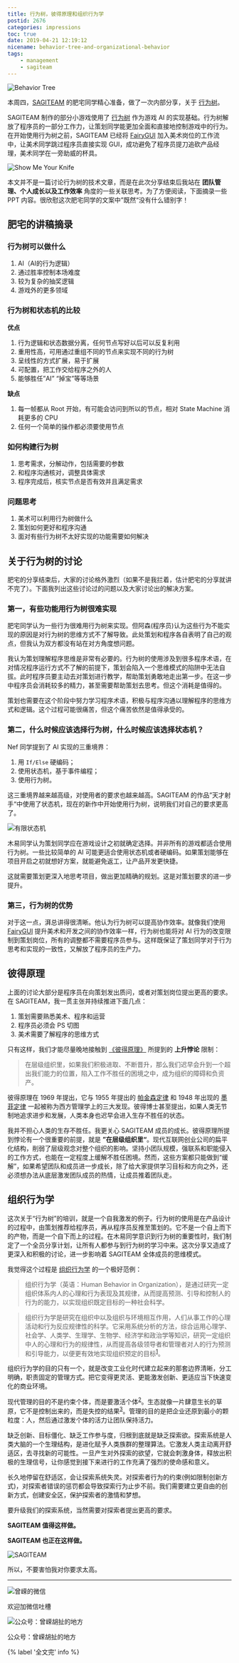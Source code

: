 ```yaml
---
title: 行为树，彼得原理和组织行为学
postid: 2676
categories: impressions
toc: true
date: 2019-04-21 12:19:12
nicename: behavior-tree-and-organizational-behavior
tags:
    - management
    - sagiteam
---
```


![Behavior Tree][bt1]

本周四，[SAGITEAM][sagiteamtag] 的肥宅同学精心准备，做了一次内部分享，关于 [行为树][behaviortree]。

<!--more-->

SAGITEAM 制作的部分小游戏使用了 [行为树][behaviortree] 作为游戏 AI 的实现基础。行为树解放了程序员的一部分工作力，让策划同学能更加全面和直接地控制游戏中的行为。在开始使用行为树之前，SAGITEAM 已经将 [FairyGUI][fairygui] 加入美术岗位的工作流中，让美术同学跳过程序员直接实现 GUI，成功避免了程序员提刀追砍产品经理，美术同学在一旁助威的杯具。

![Show Me Your Knife][showmeyourknife]

本文并不是一篇讨论行为树的技术文章，而是在此次分享结束后我站在 **团队管理、个人成长以及工作效率** 角度的一些关联思考。为了方便阅读，下面摘录一些 PPT 内容。很欣慰这次肥宅同学的文案中”既然“没有什么错别字！

## 肥宅的讲稿摘录

### 行为树可以做什么

1. AI（AI的行为逻辑）
2. 通过胜率控制本场难度
3. 较为复杂的抽奖逻辑
4. 游戏外的更多领域

### 行为树和状态机的比较

**优点**

1. 行为逻辑和状态数据分离，任何节点写好以后可以反复利用 
2. 重用性高，可用通过重组不同的节点来实现不同的行为树 
3. 呈线性的方式扩展，易于扩展 
4. 可配置，把工作交给程序之外的人
5. 能够胜任”AI” “掉宝”等等场景

**缺点**

1. 每一帧都从 Root 开始，有可能会访问到所以的节点，相对 State Machine 消耗更多的 CPU
2. 任何一个简单的操作都必须要使用节点

### 如何构建行为树

1. 思考需求，分解动作，包括需要的参数
2. 和程序沟通核对，调整具体需求
3. 程序完成后，核实节点是否有效并且满足需求

### 问题思考

1. 美术可以利用行为树做什么
2. 策划如何更好和程序沟通
3. 面对有些行为树不太好实现的功能需要如何解决

## 关于行为树的讨论

肥宅的分享结束后，大家的讨论格外激烈（如果不是我拦着，估计肥宅的分享就讲不完了）。下面我列出这些讨论过的问题以及大家讨论出的解决方案。

### 第一，有些功能用行为树很难实现

肥宅同学认为一些行为很难用行为树来实现。但阿森(程序员)认为这些行为不能实现的原因是对行为树的思维方式不了解导致。此处策划和程序各自表明了自己的观点，但我认为双方都没有站在对方角度想问题。

我认为策划理解程序思维是非常有必要的。行为树的使用涉及到很多程序术语，在对情况程序运行方式不了解的前提下，策划会陷入一个思维模式的陷阱中无法自拔。此时程序员要主动去对策划进行教学，帮助策划勇敢地走出第一步。在这一步中程序员会消耗较多的精力，甚至需要帮助策划去思考。但这个消耗是值得的。

策划也需要在这个阶段中努力学习程序术语，积极与程序沟通以理解程序的思维方式和逻辑。这个过程可能很痛苦，但这个痛苦依然是值得承受的。

### 第二，什么时候应该选择行为树，什么时候应该选择状态机？

Nef 同学提到了 AI 实现的三重境界：

1. 用 `If/Else` 硬编码；
2. 使用状态机，基于事件编程；
3. 使用行为树。

这三重境界越来越高级，对使用者的要求也越来越高。SAGITEAM 的作品”天才射手“中使用了状态机，现在的新作中开始使用行为树，说明我们对自己的要求更高了。

![有限状态机][fsm]

木易同学认为策划同学应在游戏设计之初就确定选择。并非所有的游戏都适合使用行为树。一些比较简单的 AI 可能更适合使用状态机或者硬编码。如果策划能够在项目开启之初就想好方案，就能避免返工，让产品开发更快捷。

这就需要策划更深入地思考项目，做出更加精确的规划。这是对策划要求的进一步提升。

### 第三，行为树的优势

对于这一点，湃总讲得很清晰。他认为行为树可以提高协作效率。就像我们使用 [FairyGUI][fairygui] 提升美术和开发之间的协作效率一样，行为树也能将对 AI 行为的改变限制到策划岗位，所有的调整都不需要程序员参与。这样既保证了策划同学对于行为思考和实现的一致性，又解放了程序员的生产力。

## 彼得原理

上面的讨论大部分是程序员在向策划发出质问，或者对策划岗位提出更高的要求。在 SAGITEAM，我一贯主张并持续推进下面几点：

1. 策划需要熟悉美术、程序和运营
2. 程序员必须会 PS 切图
3. 美术需要了解程序的思维方式

只有这样，我们才能尽量晚地接触到 [《彼得原理》][peterprinciple] 所提到的 **上升悖论** 限制：

> 在层级组织里，如果我们积极进取、不断晋升，那么我们迟早会升到一个超出我们能力的位置，陷入工作不胜任的困境之中，成为组织的障碍和负资产。

彼得原理在 1969 年提出，它与 1955 年提出的 [帕金森定律][parkinsonslaw] 和 1948 年出现的 [墨菲定律][murphyslaw] 一起被称为西方管理学上的三大发现。彼得博士甚至提出，如果人类无节制地追求进步和发展，人类本身也迟早会进入生存不胜任的状态。

我并不担心人类的生存不胜任。我更关心 SAGITEAM 成员的成长。彼得原理所提到悖论有一个很重要的前提，就是 **”在层级组织里“**。现代互联网创业公司的扁平化结构，削弱了层级观念对整个组织的影响。坚持小团队规模，强联系和职能侵入的工作方式，也能在一定程度上缓解不胜任困境。然而，这些方案都只能做到“缓解”，如果希望团队和成员进一步成长，除了给大家提供学习目标和方向之外，还必须想办法从底层激发团队成员的热情，让成员推着团队走。

## 组织行为学

这次关于“行为树”的培训，就是一个自我激发的例子。行为树的使用是在产品设计的过程中，由策划推荐给程序员，再从程序员反推至策划的。它不是一个自上而下的产物，而是一个自下而上的过程。在木易同学意识到行为树的重要性时，我们制定了一个全员分享计划，让所有人都参与到行为树的学习中来。这次分享又造成了更深入和积极的讨论，进一步影响着 SAGITEAM 全体成员的思维模式。

我觉得这个过程是 [组织行为学][hbio1] 的一个极好范例：

> 组织行为学（英语：Human Behavior in Organization），是通过研究一定组织体系内人的心理和行为表现及其规律，从而提高预测、引导和控制人的行为的能力，以实现组织既定目标的一种社会科学。

> 组织行为学是研究在组织中以及组织与环境相互作用，人们从事工作的心理活动和行为反应规律性的科学。它采用系统分析的方法，综合运用心理学、社会学、人类学、生理学、生物学、经济学和政治学等知识，研究一定组织中人的心理和行为的规律性，从而提高各级领导者和管理者对人的行为预测和引导能力，以便更有效地实现组织预定的目标<sup>[1][bhio2]</sup>。

组织行为学的目的只有一个，就是改变工业化时代建立起来的那套边界清晰，分工明确，职责固定的管理方式。把它变得更灵活、更能激发创新、更适应当下快速变化的商业环境。

现代管理的目的不是约束个体，而是要激活个体<sup>[2][9787111545705]</sup>。生态就像一片肆意生长的草原，它不是控制出来的，而是失控的结果<sup>[3][9787513300711]</sup>。管理的目的是把企业还原到最小的颗粒度：人，然后通过激发个体的活力让团队保持活力。

缺乏创新、目标僵化、缺乏工作参与度，归根到底就是缺乏探索欲。探索系统是人类大脑的一个生理结构，是进化赋予人类族群的整理算法。它激发人类主动离开舒适区，去寻找新的可能性。一旦产生对外探索的欲望，它就会刺激身体，释放出积极的生理信号，让你感觉到接下来进行的工作充满了强烈的使命感和意义。

长久地停留在舒适区，会让探索系统失灵。对探索者行为的约束(例如限制创新方式)，对探索者错误的惩罚都会导致探索行为止步不前。我们需要建立更自由的创新方式，创建安全区，保护探索者的激情和梦想。

要升级我们的探索系统，当然需要对探索者提出更高的要求。

**SAGITEAM 值得这样做。**

**SAGITEAM 也正在这样做。**

![SAGITEAM][sagiteamlogo]

所以，不要害怕我对你要求太高。

----

![曾嵘的微信][zrongzrong]

欢迎加微信吐槽

![公众号：曾嵘胡扯的地方][zrongmp]

公众号：曾嵘胡扯的地方

{% label '全文完' info %}


[sagiteamtag]: https://blog.zengrong.net/tag/sagiteam/
[peterprinciple]: https://en.wikipedia.org/wiki/Peter_principle
[behaviortree]: https://en.wikipedia.org/wiki/Behavior_tree
[fairygui]: http://www.fairygui.com
[parkinsonslaw]: https://en.wikipedia.org/wiki/Parkinson%27s_law
[murphyslaw]: https://en.wikipedia.org/wiki/Murphy%27s_law
[9787111545705]: https://book.douban.com/subject/26901158/
[9787513300711]: https://book.douban.com/subject/5375620/
[hbio1]: https://zh.wikipedia.org/wiki/%E7%BB%84%E7%BB%87%E8%A1%8C%E4%B8%BA%E5%AD%A6]
[bhio2]: https://baike.baidu.com/item/%E7%BB%84%E7%BB%87%E8%A1%8C%E4%B8%BA%E5%AD%A6/1079

[bt1]: /uploads/2019/04/bt1.png
[showmeyourknife]: /uploads/2019/04/showmeyourknife.gif
[sagiteamlogo]: https://file.zengrong.net/icon/sagiteam300x261.jpg
[zrongzrong]: https://file.zengrong.net/icon/wechat-zrongzrong-258.jpg
[zrongmp]: https://file.zengrong.net/icon/mp-zrong-net-258.jpg
[fsm]: /uploads/2019/04/finite_state_machine.png